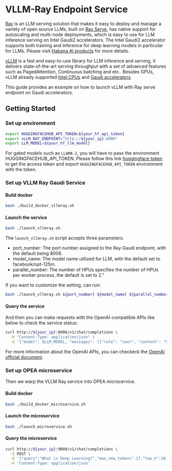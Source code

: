 # VLLM-Ray Endpoint Service

[Ray](https://docs.ray.io/en/latest/serve/index.html) is an LLM serving solution that makes it easy to deploy and manage a variety of open source LLMs, built on [Ray Serve](https://docs.ray.io/en/latest/serve/index.html), has native support for autoscaling and multi-node deployments, which is easy to use for LLM inference serving on Intel Gaudi2 accelerators. The Intel Gaudi2 accelerator supports both training and inference for deep learning models in particular for LLMs. Please visit [Habana AI products](<(https://habana.ai/products)>) for more details.

[vLLM](https://github.com/vllm-project/vllm) is a fast and easy-to-use library for LLM inference and serving, it delivers state-of-the-art serving throughput with a set of advanced features such as PagedAttention, Continuous batching and etc.. Besides GPUs, vLLM already supported [Intel CPUs](https://www.intel.com/content/www/us/en/products/overview.html) and [Gaudi accelerators](https://habana.ai/products).

This guide provides an example on how to launch vLLM with Ray serve endpoint on Gaudi accelerators.

## Getting Started

### Set up environment

```bash
export HUGGINGFACEHUB_API_TOKEN=${your_hf_api_token}
export vLLM_RAY_ENDPOINT="http://${your_ip}:8006"
export LLM_MODEL=${your_hf_llm_model}
```
For gated models such as `LLAMA-2`, you will have to pass the environment HUGGINGFACEHUB_API_TOKEN. Please follow this link [huggingface token](https://huggingface.co/docs/hub/security-tokens) to get the access token and export `HUGGINGFACEHUB_API_TOKEN` environment with the token.

### Set up VLLM Ray Gaudi Service

#### Build docker
```bash
bash ./build_docker_vllmray.sh
```

#### Launch the service
```bash
bash ./launch_vllmray.sh 
```
The `launch_vllmray.sh` script accepts three parameters:
- port_number: The port number assigned to the Ray Gaudi endpoint, with the default being 8006.
- model_name: The model name utilized for LLM, with the default set to facebook/opt-125m.
- parallel_number: The number of HPUs specifies the number of HPUs per worker process, the default is set to 2."

If you want to customize the setting, can run:
```bash
bash ./launch_vllmray.sh ${port_number} ${model_name} ${parallel_number}
```

#### Query the service

And then you can make requests with the OpenAI-compatible APIs like below to check the service status:

```bash
curl http://${your_ip}:8006/v1/chat/completions \
  -H "Content-Type: application/json" \
  -d '{"model": $LLM_MODEL, "messages": [{"role": "user", "content": "How are you?"}]}'
```

For more information about the OpenAI APIs, you can checkeck the [OpenAI official document](https://platform.openai.com/docs/api-reference/).

### Set up OPEA microservice
Then we warp the VLLM Ray service into OPEA microcervice.

#### Build docker
```bash
bash ./build_docker_microservice.sh
```

#### Launch the microservice
```bash
bash ./launch_microservice.sh 
```
#### Query the microservice

```bash
curl http://${your_ip}:9000/v1/chat/completions \
  -X POST \
  -d '{"query":"What is Deep Learning?","max_new_tokens":17,"top_k":10,"top_p":0.95,"typical_p":0.95,"temperature":0.01,"repetition_penalty":1.03,"streaming":false}' \
  -H 'Content-Type: application/json'
```